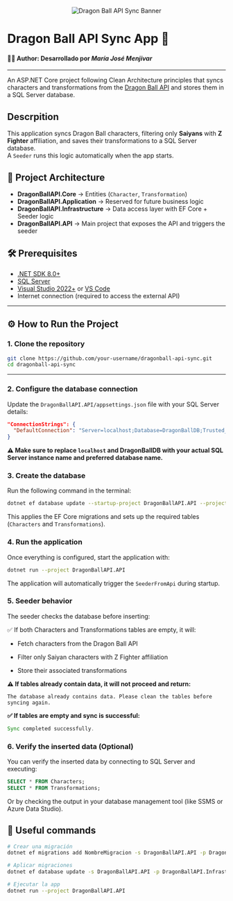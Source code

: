 <p align="center">
  <img src="https://i.imgur.com/mH1p7So.png](https://imgur.com/gallery/ssj-goku-3SpxXxn#/t/dragon_ball_z" alt="Dragon Ball API Sync Banner" />
</p>


# Dragon Ball API Sync App 🐲
#### 👩‍💻 Author: Desarrollado por *María José Menjivar*
---

An ASP.NET Core project following Clean Architecture principles that syncs characters and transformations from the [Dragon Ball API](https://dragonball-api.com/) and stores them in a SQL Server database. 

## Descrpition
This application syncs Dragon Ball characters, filtering only **Saiyans** with **Z Fighter** affiliation, and saves their transformations to a SQL Server database.  
A `Seeder` runs this logic automatically when the app starts.

## 🧱 Project Architecture

- **DragonBallAPI.Core** → Entities (`Character`, `Transformation`)
- **DragonBallAPI.Application** → Reserved for future business logic
- **DragonBallAPI.Infrastructure** → Data access layer with EF Core + Seeder logic
- **DragonBallAPI.API** → Main project that exposes the API and triggers the seeder

## 🛠️ Prerequisites

- [.NET SDK 8.0+](https://dotnet.microsoft.com/en-us/download)
- [SQL Server](https://www.microsoft.com/en-us/sql-server/)
- [Visual Studio 2022+](https://visualstudio.microsoft.com/) or [VS Code](https://code.visualstudio.com/)
- Internet connection (required to access the external API)

---

## ⚙️ How to Run the Project

### 1. Clone the repository

```bash
git clone https://github.com/your-username/dragonball-api-sync.git
cd dragonball-api-sync

```

---

### 2. Configure the database connection

Update the `DragonBallAPI.API/appsettings.json` file with your SQL Server details:

```json
"ConnectionStrings": {
  "DefaultConnection": "Server=localhost;Database=DragonBallDB;Trusted_Connection=True;TrustServerCertificate=True;"
}

```
**⚠️ Make sure to replace `localhost` and DragonBallDB with your actual SQL Server instance name and preferred database name.**

### 3. Create the database
Run the following command in the terminal:

```bash
dotnet ef database update --startup-project DragonBallAPI.API --project DragonBallAPI.Infrastructure

```
This applies the EF Core migrations and sets up the required tables (`Characters` and `Transformations`).

### 4. Run the application
Once everything is configured, start the application with:

```bash
dotnet run --project DragonBallAPI.API
```

The application will automatically trigger the `SeederFromApi` during startup.

### 5. Seeder behavior
The seeder checks the database before inserting:

✅ If both Characters and Transformations tables are empty, it will:

- Fetch characters from the Dragon Ball API

- Filter only Saiyan characters with Z Fighter affiliation

- Store their associated transformations

**⚠️ If tables already contain data, it will not proceed and return:**

```pgsql
The database already contains data. Please clean the tables before syncing again.

```

**✅ If tables are empty and sync is successful:**

```rust
Sync completed successfully.

```

### 6. Verify the inserted data (Optional)
You can verify the inserted data by connecting to SQL Server and executing:

```sql
SELECT * FROM Characters;
SELECT * FROM Transformations;

```

Or by checking the output in your database management tool (like SSMS or Azure Data Studio).


## 🧪 Useful commands

```bash
# Crear una migración
dotnet ef migrations add NombreMigracion -s DragonBallAPI.API -p DragonBallAPI.Infrastructure

# Aplicar migraciones
dotnet ef database update -s DragonBallAPI.API -p DragonBallAPI.Infrastructure

# Ejecutar la app
dotnet run --project DragonBallAPI.API

```
